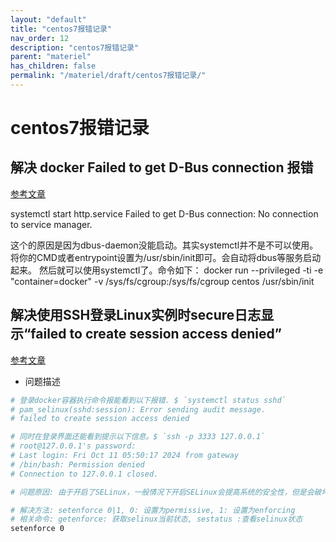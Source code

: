 ```yaml
---
layout: "default"
title: "centos7报错记录"
nav_order: 12
description: "centos7报错记录"
parent: "materiel"
has_children: false
permalink: "/materiel/draft/centos7报错记录/"
---
```


# centos7报错记录

## 解决 docker Failed to get D-Bus connection 报错

[参考文章](https://www.cnblogs.com/as007012/p/10042387.html)

systemctl start http.service
Failed to get D-Bus connection: No connection to service manager.

   这个的原因是因为dbus-daemon没能启动。其实systemctl并不是不可以使用。将你的CMD或者entrypoint设置为/usr/sbin/init即可。会自动将dbus等服务启动起来。
   然后就可以使用systemctl了。命令如下：
   docker run --privileged  -ti -e "container=docker"  -v /sys/fs/cgroup:/sys/fs/cgroup  centos  /usr/sbin/init

## 解决使用SSH登录Linux实例时secure日志显示“failed to create session access denied”

[参考文章](https://help.aliyun.com/zh/ecs/the-secure-log-entry-failed-to-create-session-access-denied-is-displayed-when-you-log-on-to-a-linux-instance-through-ssh)

- 问题描述

```bash
# 登录docker容器执行命令报能看到以下报错. $ `systemctl status sshd`
# pam_selinux(sshd:session): Error sending audit message.
# failed to create session access denied

# 同时在登录界面还能看到提示以下信息。$ `ssh -p 3333 127.0.0.1`
# root@127.0.0.1's password: 
# Last login: Fri Oct 11 05:50:17 2024 from gateway
# /bin/bash: Permission denied
# Connection to 127.0.0.1 closed.

# 问题原因: 由于开启了SELinux，一般情况下开启SELinux会提高系统的安全性，但是会破坏操作系统的文件，从而造成系统异常。

# 解决方法: setenforce 0|1, 0: 设置为permissive, 1: 设置为enforcing
# 相关命令: getenforce: 获取selinux当前状态, sestatus :查看selinux状态
setenforce 0
```
